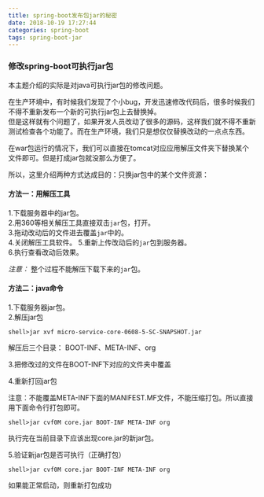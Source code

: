 ```yaml
---
title: spring-boot发布包jar的秘密
date: 2018-10-19 17:27:44
categories: spring-boot
tags: spring-boot-jar
---
```


### 修改spring-boot可执行jar包

本主题介绍的实际是对java可执行jar包的修改问题。 

在生产环境中，有时候我们发现了个小bug，开发迅速修改代码后，很多时候我们不得不重新发布一个新的可执行jar包上去替换掉。   
但是这样就有个问题了，如果开发人员改动了很多的源码，这样我们就不得不重新测试检查各个功能了。而在生产环境，我们只是想仅仅替换改动的一点点东西。 

在war包运行的情况下，我们可以直接在tomcat对应应用解压文件夹下替换某个文件即可。但是打成jar包就没那么方便了。

所以，这里介绍两种方式达成目的：只换jar包中的某个文件资源：

#### 方法一：用解压工具

1.下载服务器中的jar包。  
2.用360等相关解压工具直接双击`jar`包，打开。  
3.拖动改动后的文件进去覆盖`jar`中的。  
4.关闭解压工具软件。 
5.重新上传改动后的`jar`包到服务器。   
6.执行查看改动后效果。

_注意：_ 整个过程不能解压下载下来的`jar`包。

#### 方法二：java命令

1.下载服务器jar包。    
2.解压jar包

    shell>jar xvf micro-service-core-0608-5-SC-SNAPSHOT.jar

解压后三个目录：
BOOT-INF、META-INF、org

3.把修改过的文件在BOOT-INF下对应的文件夹中覆盖

4.重新打回jar包
     
注意：不能覆盖META-INF下面的MANIFEST.MF文件，不能压缩打包。所以直接用下面命令行打包即可。
     
    shell>jar cvf0M core.jar BOOT-INF META-INF org

执行完在当前目录下应该出现core.jar的新jar包。

5.验证新jar包是否可执行（正确打包）

    shell>jar cvf0M core.jar BOOT-INF META-INF org

如果能正常启动，则重新打包成功

